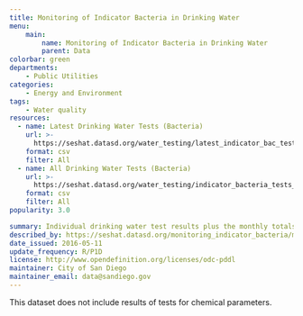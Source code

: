 ```yaml
---
title: Monitoring of Indicator Bacteria in Drinking Water
menu:
    main:
        name: Monitoring of Indicator Bacteria in Drinking Water
        parent: Data
colorbar: green
departments: 
    - Public Utilities
categories:
    - Energy and Environment
tags:
    - Water quality
resources:
  - name: Latest Drinking Water Tests (Bacteria)
    url: >-
      https://seshat.datasd.org/water_testing/latest_indicator_bac_tests_datasd_v1.csv
    format: csv
    filter: All
  - name: All Drinking Water Tests (Bacteria)
    url: >-
      https://seshat.datasd.org/water_testing/indicator_bacteria_tests_datasd_v1.csv
    format: csv
    filter: All
popularity: 3.0

summary: Individual drinking water test results plus the monthly totals reported to the state to demonstrate MCL compliance.
described_by: https://seshat.datasd.org/monitoring_indicator_bacteria/monitoring_indicator_bacteria_dictionary.csv
date_issued: 2016-05-11
update_frequency: R/P1D
license: http://www.opendefinition.org/licenses/odc-pddl
maintainer: City of San Diego
maintainer_email: data@sandiego.gov
---
```


This dataset does not include results of tests for chemical parameters.